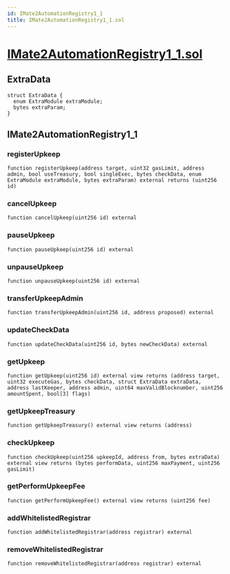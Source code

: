 ```yaml
---
id: IMate2AutomationRegistry1_1
title: IMate2AutomationRegistry1_1.sol
---
```

# [IMate2AutomationRegistry1_1.sol](https://github.com/chromatic-protocol/contracts/tree/main/contracts/core/automation/mate2/IMate2AutomationRegistry1_1.sol)

## ExtraData

```solidity
struct ExtraData {
  enum ExtraModule extraModule;
  bytes extraParam;
}
```

## IMate2AutomationRegistry1_1

### registerUpkeep

```solidity
function registerUpkeep(address target, uint32 gasLimit, address admin, bool useTreasury, bool singleExec, bytes checkData, enum ExtraModule extraModule, bytes extraParam) external returns (uint256 id)
```

### cancelUpkeep

```solidity
function cancelUpkeep(uint256 id) external
```

### pauseUpkeep

```solidity
function pauseUpkeep(uint256 id) external
```

### unpauseUpkeep

```solidity
function unpauseUpkeep(uint256 id) external
```

### transferUpkeepAdmin

```solidity
function transferUpkeepAdmin(uint256 id, address proposed) external
```

### updateCheckData

```solidity
function updateCheckData(uint256 id, bytes newCheckData) external
```

### getUpkeep

```solidity
function getUpkeep(uint256 id) external view returns (address target, uint32 executeGas, bytes checkData, struct ExtraData extraData, address lastKeeper, address admin, uint64 maxValidBlocknumber, uint256 amountSpent, bool[3] flags)
```

### getUpkeepTreasury

```solidity
function getUpkeepTreasury() external view returns (address)
```

### checkUpkeep

```solidity
function checkUpkeep(uint256 upkeepId, address from, bytes extraData) external view returns (bytes performData, uint256 maxPayment, uint256 gasLimit)
```

### getPerformUpkeepFee

```solidity
function getPerformUpkeepFee() external view returns (uint256 fee)
```

### addWhitelistedRegistrar

```solidity
function addWhitelistedRegistrar(address registrar) external
```

### removeWhitelistedRegistrar

```solidity
function removeWhitelistedRegistrar(address registrar) external
```

